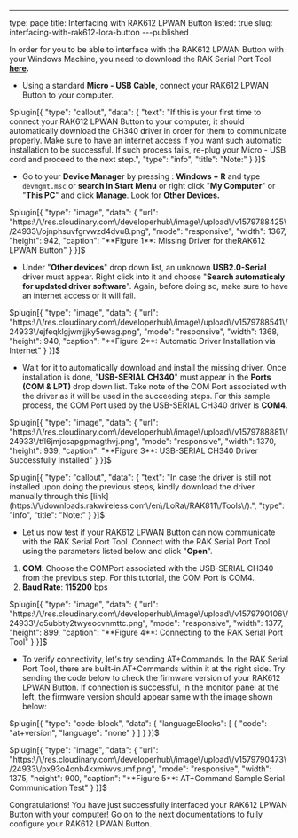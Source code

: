 ---
type: page
title: Interfacing with RAK612 LPWAN Button
listed: true
slug: interfacing-with-rak612-lora-button
---published

In order for you to be able to interface with the RAK612 LPWAN Button with your Windows Machine, you need to download the RAK Serial Port Tool **[here](https://downloads.rakwireless.com/en/LoRa/Tools/RAK_SERIAL_PORT_TOOL_V1.2.1.zip).**

- Using a standard **Micro - USB Cable**, connect your RAK612 LPWAN Button to your computer.

$plugin[{
    "type": "callout",
    "data": {
        "text": "If this is your first time to connect your RAK612 LPWAN Button to your computer, it should automatically download the CH340 driver in order for them to communicate properly. Make sure to have an internet access if you want such automatic installation to be successful. If such process fails, re-plug your Micro - USB cord and proceed to the next step.",
        "type": "info",
        "title": "Note:"
    }
}]$

- Go to your **Device Manager** by pressing : **Windows + R** and type `devmgmt.msc` or **search in Start Menu** or right click "**My Computer**" or "**This PC**" and click **Manage**. Look for **Other Devices.**

$plugin[{
    "type": "image",
    "data": {
        "url": "https:\/\/res.cloudinary.com\/developerhub\/image\/upload\/v1579788425\/24933\/ojnphsuvfgrvwzd4dvu8.png",
        "mode": "responsive",
        "width": 1367,
        "height": 942,
        "caption": "**Figure 1**: Missing Driver for theRAK612 LPWAN Button"
    }
}]$

- Under "**Other devices**" drop down list, an unknown **USB2.0-Serial** driver must appear. Right click into it and choose "**Search automaticaly for updated driver software**". Again, before doing so, make sure to have an internet access or it will fail.

$plugin[{
    "type": "image",
    "data": {
        "url": "https:\/\/res.cloudinary.com\/developerhub\/image\/upload\/v1579788541\/24933\/ejfeqklgjwmjjky5ewag.png",
        "mode": "responsive",
        "width": 1368,
        "height": 940,
        "caption": "**Figure 2**: Automatic Driver Installation via Internet"
    }
}]$

- Wait for it to automatically download and install the missing driver. Once installation is done, "**USB-SERIAL CH340**" must appear in the **Ports (COM & LPT)** drop down list. Take note of the COM Port associated with the driver as it will be used in the succeeding steps. For this sample process, the COM Port used by the USB-SERIAL CH340 driver is **COM4**.

$plugin[{
    "type": "image",
    "data": {
        "url": "https:\/\/res.cloudinary.com\/developerhub\/image\/upload\/v1579788881\/24933\/tfl6jmjcsapgpmagthvj.png",
        "mode": "responsive",
        "width": 1370,
        "height": 939,
        "caption": "**Figure 3**: USB-SERIAL CH340 Driver Successfully Installed"
    }
}]$

$plugin[{
    "type": "callout",
    "data": {
        "text": "In case the driver is still not installed upon doing the previous steps, kindly download the driver manually through this [link](https:\/\/downloads.rakwireless.com\/en\/LoRa\/RAK811\/Tools\/).",
        "type": "info",
        "title": "Note:"
    }
}]$

- Let us now test if your RAK612 LPWAN Button can now communicate with the RAK Serial Port Tool. Connect with the RAK Serial Port Tool using the parameters listed below and click "**Open**".

1. **COM**: Choose the COMPort associated with the USB-SERIAL CH340 from the previous step. For this tutorial, the COM Port is COM4.
2. **Baud Rate**: **115200** bps

$plugin[{
    "type": "image",
    "data": {
        "url": "https:\/\/res.cloudinary.com\/developerhub\/image\/upload\/v1579790106\/24933\/q5ubbty2twyeocvnmttc.png",
        "mode": "responsive",
        "width": 1377,
        "height": 899,
        "caption": "**Figure 4**: Connecting to the RAK Serial Port Tool"
    }
}]$

- To verify connectivity, let's try sending AT+Commands. In the RAK Serial Port Tool, there are built-in AT+Commands within it at the right side. Try sending the code below to check the firmware version of your RAK612 LPWAN Button. If connection is successful, in the monitor panel at the left, the firmware version should appear same with the image shown below:

$plugin[{
    "type": "code-block",
    "data": {
        "languageBlocks": [
            {
                "code": "at+version",
                "language": "none"
            }
        ]
    }
}]$

$plugin[{
    "type": "image",
    "data": {
        "url": "https:\/\/res.cloudinary.com\/developerhub\/image\/upload\/v1579790473\/24933\/px93o4onb4kxmiwvsumf.png",
        "mode": "responsive",
        "width": 1375,
        "height": 900,
        "caption": "**Figure 5**: AT+Command Sample Serial Communication Test"
    }
}]$

Congratulations! You have just successfully interfaced your RAK612 LPWAN Button with your computer! Go on to the next documentations to fully configure your RAK612 LPWAN Button.

